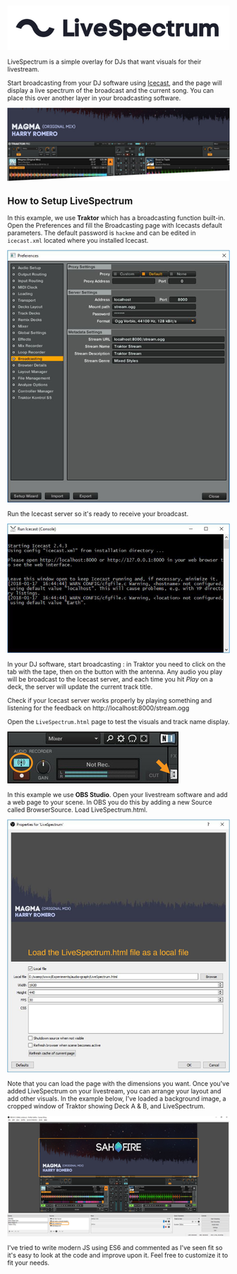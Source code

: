 ![LiveSpectrum](documentation/logo.svg)

LiveSpectrum is a simple overlay for DJs that want visuals for their livestream.

Start broadcasting from your DJ software using [Icecast](http://icecast.org/download/), and the page will display a live spectrum of the broadcast and the current song. You can place this over another layer in your broadcasting software.

![LiveSpectrum showcase](documentation/livespectrum-showcase.jpg)

## How to Setup LiveSpectrum

In this example, we use **Traktor** which has a broadcasting function built-in. Open the Preferences and fill the Broadcasting page with Icecasts default parameters. The default password is `hackme` and can be edited in `icecast.xml` located where you installed Icecast.

![Setup Traktor Broadcasting](documentation/setup-traktor-broadcasting.jpg)

Run the Icecast server so it's ready to receive your broadcast.

![Run Icecast Server](documentation/run-icecast-server.jpg)

In your DJ software, start broadcasting : in Traktor you need to click on the tab with the tape, then on the button with the antenna.
Any audio you play will be broadcast to the Icecast server, and each time you hit *Play* on a deck, the server will update the current track title.

Check if your Icecast server works properly by playing something and listening for the feedback on http://localhost:8000/stream.ogg

Open the `LiveSpectrum.html` page to test the visuals and track name display.

![Start Broadcasting](documentation/start-broadcasting.jpg)

In this example we use **OBS Studio**. Open your livestream software and add a web page to your scene. In OBS you do this by adding a new Source called BrowserSource. Load LiveSpectrum.html.

![Load As File](documentation/load-as-file.jpg)

Note that you can load the page with the dimensions you want. Once you've added LiveSpectrum on your livestream, you can arrange your layout and add other visuals.
In the example below, I've loaded a background image, a cropped window of Traktor showing Deck A & B, and LiveSpectrum.

![Arrange Your Livestream Layout](documentation/arrange-your-livestream-layout.jpg)

I've tried to write modern JS using ES6 and commented as I've seen fit so it's easy to look at the code and improve upon it. Feel free to customize it to fit your needs.